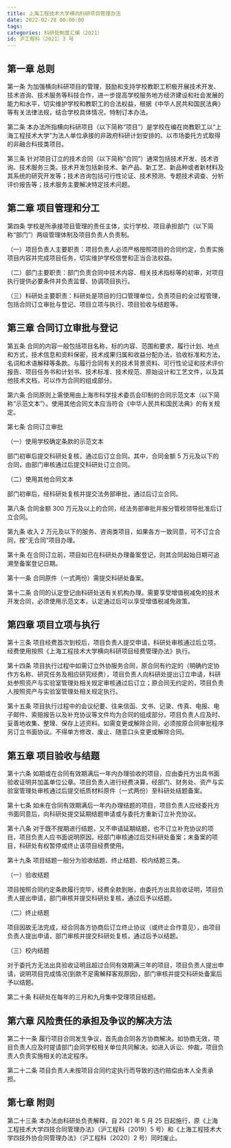 ```yaml
---
title: 上海工程技术大学横向科研项目管理办法
date: 2022-02-28 00:00:00
tags: 
categories: 科研处制度汇编（2021）
id: 沪工程科〔2021〕3 号
---
```


## 第一章 总则

第一条 为加强横向科研项目的管理，鼓励和支持学校教职工积极开展技术开发、技术咨询、技术服务等科技合作，进一步提高学校服务地方经济建设和社会发展的能力和水平，切实维护学校和教职工的合法权益，根据《中华人民共和国民法典》等有关法律法规，结合学校具体情况，特制订本办法。

第二条 本办法所指横向科研项目（以下简称“项目”）是学校在编在岗教职工以“上海工程技术大学”为法人单位承接的非政府科研计划安排的、以市场委托方式取得的非融合科技类项目。

第三条 针对项目订立的技术合同（以下简称“合同”）通常包括技术开发、技术咨询、技术服务三类。技术开发包括新技术、新产品、新工艺、新品种或者新材料及其系统的研究开发等；技术咨询包括可行性论证、技术预测、专题技术调查、分析评价报告等；技术服务主要解决特定技术问题。

## 第二章 项目管理和分工

第四条 学校是所承接项目管理的责任主体，实行学校、项目承担部门（以下简称“部门”）两级管理体制及项目负责人负责制。

（一）项目负责人主要职责：项目负责人必须严格按照项目的合同约定，负责实施项目内容并完成项目任务，切实维护学校信誉和正当合法权益。

（二）部门主要职责：部门负责合同中技术内容、相关技术指标等的初审，对项目执行提供必要条件并负责监督、协调项目执行。

（三）科研处主要职责：科研处是项目的归口管理单位，负责项目的全过程管理，包括合同订立审批与登记、项目立项与执行、项目验收与结题等。

## 第三章 合同订立审批与登记

第五条 合同的内容一般包括项目名称，标的内容、范围和要求，履行计划、地点和方式，技术信息和资料保密，技术成果归属和收益分配办法，验收标准和方法，名词和术语解释等条款。与履行合同有关的技术背景资料、可行性论证和技术评价报告、项目任务书和计划书、技术标准、技术规范、原始设计和工艺文件，以及其他技术文档，可以作为合同的组成部分。

第六条 合同原则上需使用由上海市科学技术委员会印制的合同示范文本（以下简称“示范文本”）。使用其他合同文本应当符合《中华人民共和国民法典》的有关规定。

第七条 合同订立审批

（一）使用学校确定条款的示范文本

部门初审后提交科研处复核，通过后订立合同。其中，合同金额 5 万元及以下的合同，由部门审核通过后提交科研处订立合同。

（二）使用其他合同文本

部门初审后，经科研处复核并提交法务部审批，通过后订立合同。

第八条 合同金额 300 万元及以上的合同，经法务部审批并报分管校领导批准后订立合同。

第九条 收入 2 万元及以下的服务、咨询类项目，如果各方一致同意，可不订立合同，按“无合同”项目办理。

第十条 在合同订立前，项目如已在科研处办理备案登记，则其合同起始日期可追溯至备案登记日期。

第十一条 合同原件（一式两份）需提交科研处备案。

第十二条 合同的认定登记由科研处送有关机构办理。需要享受增值税减免的技术开发合同，必须使用示范文本，认定通过后可以享受增值税减免政策。

## 第四章 项目立项与执行

第十三条 项目经费首次到校后，项目负责人提交申请，科研处审核通过后立项。经费使用按照《上海工程技术大学横向科研项目经费管理办法》执行。

第十四条 项目执行过程中如需订立外协服务合同，原合同有约定的（明确约定协作方名称、研究任务及相应研究经费），项目负责人向科研处提出订立申请，科研处参照资产与实验室管理处相关规定审核通过后订立；原合同无约定的，项目负责人按照资产与实验室管理处相关规定执行。

第十五条 项目执行过程中的会议纪要、往来信函、文书、记录、传真、电报、电子邮件、索赔报告以及补充协议等文件均为合同的组成部分。项目负责人应及时、妥善地收集、整理、保存上述资料。如需变更或解除合同，必须按原合同审批程序另订立书面协议。不得单方修改、废止、随意口头变更或解除合同。

## 第五章 项目验收与结题

第十六条 如期或在合同有效期满后一年内办理验收的项目，应由委托方出具书面验收证明并加盖单位公章。项目负责人进行经费决算，经部门、财务处、资产与实验室管理处审核通过后提交纸质材料原件（一式两份）至科研处结题备案。

第十七条 如未在合同有效期满后一年内办理结题的项目，项目负责人应经委托方书面同意后，向科研处提交延期结题申请或与委托方重新订立补充协议。

第十八条 对于既不按期进行结题，又不申请延期结题，也不订立补充协议的项目，项目负责人应书面说明原因，经部门审核通过后交科研处备案；未备案的项目，科研处有权暂停或终止该项目经费使用。

第十九条 项目结题一般分为验收结题、终止结题、校内结题三类。

（一）验收结题

项目按照合同约定条款履行完毕，经费全款到账，由委托方出具验收证明，项目负责人提出申请，部门审核并提交科研处复核，通过后予以结题。

（二）终止结题

项目因故无法完成，经合同各方协商后订立终止协议（或终止合作意见），由项目负责人提出申请，部门审核并提交科研处复核，通过后予以结题。

（三）校内结题

对于委托方无法出具验收证明且超过合同有效期满三年的项目，项目负责人提出申请，说明项目完成情况(到款不足需解释客观原因)，部门审核并提交科研处备案后予以结题。

第二十条 科研处在每年的三月和九月集中受理项目结题。

## 第六章 风险责任的承担及争议的解决方法

第二十一条 履行项目合同发生争议，首先由合同各方协商解决。如协商无效，项目负责人应及时提请部门会同学校相关单位共同解决。如进入诉讼、仲裁，项目负责人负责实施相关的法定程序。

第二十二条 项目负责人未按项目合同约定执行而导致的违约赔偿由本人全责承担。

## 第七章 附则

第二十三条 本办法由科研处负责解释，自 2021 年 5 月 25 日起施行，原《上海工程技术大学四技合同管理办法》（沪工程科〔2019〕5 号）和《上海工程技术大学四技外协合同管理办法》（沪工程科〔2020〕2 号）同时废止。
